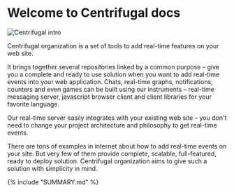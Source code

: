 Welcome to Centrifugal docs
===========================

![Centrifugal intro](https://raw.githubusercontent.com/centrifugal/documentation/master/assets/images/intro.png)

Centrifugal organization is a set of tools to add real-time features on your web site.

It brings together several repositories linked by a common purpose – give you a complete
and ready to use solution when you want to add real-time events into your web application.
Chats, real-time graphs, notifications, counters and even games can be built using our
instruments – real-time messaging server, javascript browser client and client libraries
for your favorite language.

Our real-time server easily integrates with your existing web site – you don't need
to change your project architecture and philosophy to get real-time events.

There are tons of examples in internet about how to add real-time events on your site. But
very few of them provide complete, scalable, full-featured, ready to deploy solution.
Centrifugal organization aims to give such a solution with simplicity in mind.

{% include "SUMMARY.md" %}